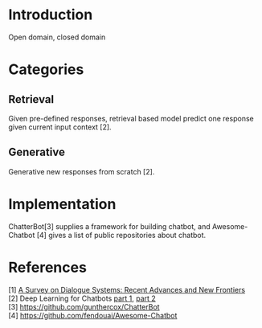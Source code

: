 # Introduction
Open domain, closed domain

# Categories
## Retrieval
Given pre-defined responses, retrieval based model predict one response given current input context [2].

## Generative
Generative new responses from scratch [2].

# Implementation
ChatterBot[3] supplies a framework for building chatbot, and Awesome-Chatbot [4] gives a list of public repositories about chatbot.

# References
[1] [A Survey on Dialogue Systems: Recent Advances and New Frontiers](https://arxiv.org/pdf/1711.01731.pdf)  
[2] Deep Learning for Chatbots [part 1](http://www.wildml.com/2016/04/deep-learning-for-chatbots-part-1-introduction/), [part 2](http://www.wildml.com/2016/07/deep-learning-for-chatbots-2-retrieval-based-model-tensorflow/)  
[3] https://github.com/gunthercox/ChatterBot  
[4] https://github.com/fendouai/Awesome-Chatbot
